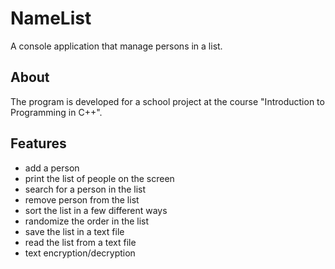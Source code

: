 # NameList
A console application that manage persons in a list.

## About
The program is developed for a school project at the course "Introduction to Programming in C++".

## Features 

- add a person
- print the list of people on the screen
- search for a person in the list
- remove person from the list
- sort the list in a few different ways
- randomize the order in the list 
- save the list in a text file
- read the list from a text file
- text encryption/decryption

